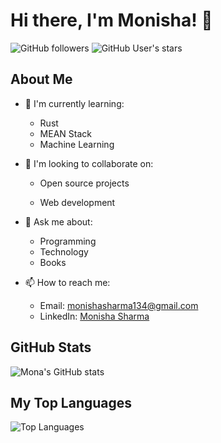 # Hi there, I'm Monisha! 👋

![GitHub followers](https://img.shields.io/github/followers/mona309?label=Follow&style=social) ![GitHub User's stars](https://img.shields.io/github/stars/mona309?affiliations=OWNER%2CCOLLABORATOR&style=social)

## About Me

<!-- Remove or uncomment sections as needed -->

- 🌱 I'm currently learning:
  - Rust
  - MEAN Stack
  - Machine Learning
  <!-- - Add more technologies --> 

- 👯 I'm looking to collaborate on:
  - Open source projects
  - Web development  <!-- - Add specific projects -->

    <!-- - 🤔 I'm looking for help with [Remove if not applicable] -->

- 💬 Ask me about:
  - Programming
  - Technology  
  - Books
  <!-- - Add your areas of expertise -->

- 📫 How to reach me:
  - Email: [monishasharma134@gmail.com](mailto:monishasharma134@gmail.com)
  - LinkedIn: [Monisha Sharma](https://www.linkedin.com/in/monisha-sharma-01b14a25a)


## GitHub Stats

![Mona's GitHub stats](https://github-readme-stats.vercel.app/api?username=mona309&show_icons=true&theme=radical)

## My Top Languages

![Top Languages](https://github-readme-stats.vercel.app/api/top-langs/?username=mona309&layout=compact&theme=radical)
